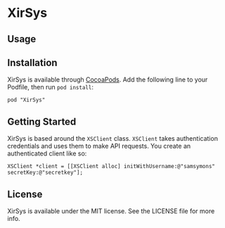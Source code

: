 # XirSys

## Usage

## Installation

XirSys is available through [CocoaPods](http://cocoapods.org). Add the following line to your Podfile, then run `pod install`:

```
pod "XirSys"
```

## Getting Started

XirSys is based around the `XSClient` class. `XSClient` takes authentication credentials and uses them to make API requests. You create an authenticated client like so:

```
XSClient *client = [[XSClient alloc] initWithUsername:@"samsymons" secretKey:@"secretkey"];
```

## License

XirSys is available under the MIT license. See the LICENSE file for more info.